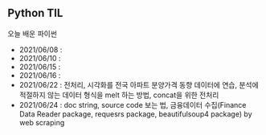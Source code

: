 ## Python TIL
오늘 배운 파이썬

- 2021/06/08 : 
- 2021/06/10 : 
- 2021/06/15 : 
- 2021/06/16 : 
- 2021/06/22 : 전처리, 시각화를 전국 아파트 분양가격 동향 데이터에 연습, 분석에 적절하지 않는 데이터 형식을 melt 하는 방법, concat을 위한 전처리
- 2021/06/24 : doc string, source code 보는 법, 금융데이터 수집(Finance Data Reader package, requesrs package, beautifulsoup4 package) by web scraping
